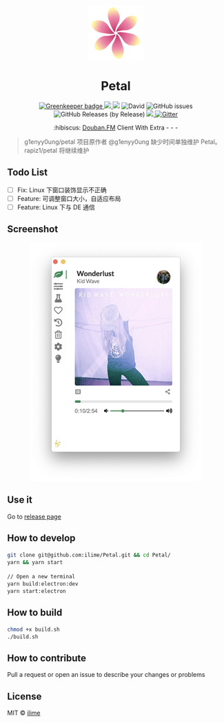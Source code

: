 <p align="center">
  <img src="assets/icons/128x128.png" alt="Petal" />
</p>
<h1 align="center">Petal</h1>
<p align="center">
  <a href="https://greenkeeper.io/">
    <img src="https://badges.greenkeeper.io/ilime/Petal.svg" alt="Greenkeeper badge">
  </a>
  <a href="https://travis-ci.org/ilime/Petal">
    <img src="https://travis-ci.org/ilime/Petal.svg?branch=dev" />
  </a>
  <img src="https://david-dm.org/ilime/Petal.svg" />
  <img alt="David" src="https://img.shields.io/david/dev/ilime/Petal.svg">
  <img alt="GitHub issues" src="https://img.shields.io/github/issues/ilime/Petal.svg">
  <img alt="GitHub Releases (by Release)" src="https://img.shields.io/github/downloads/ilime/Petal/total.svg">
  <a href="https://opensource.org/licenses/MIT">
    <img src="https://img.shields.io/badge/License-MIT-blue.svg" />
  </a>
  <a href="https://gitter.im/ilime/Petal?utm_source=badge&utm_medium=badge&utm_campaign=pr-badge">
    <img src="https://badges.gitter.im/ilime/Petal.svg" alt="Gitter" />
  </a>
</p>
<p align="center">:hibiscus: <a href="https://douban.fm">Douban.FM</a> Client With Extra - - -</p>

> g1enyy0ung/petal 项目原作者 @g1enyy0ung 缺少时间单独维护 Petal。 rapiz1/petal 将继续维护

## Todo List
-[ ] Fix: Linux 下窗口装饰显示不正确
-[ ] Feature: 可调整窗口大小，自适应布局
-[ ] Feature: Linux 下与 DE 通信

## Screenshot

<p align="center">
  <img src="petal-screenshot.png" alt="petal-screenshot.png" width="400">
</p>

## Use it

Go to [release page](https://github.com/ilime/Petal/releases)

## How to develop

```sh
git clone git@github.com:ilime/Petal.git && cd Petal/
yarn && yarn start

// Open a new terminal
yarn build:electron:dev
yarn start:electron
```

## How to build

```sh
chmod +x build.sh
./build.sh
```

## How to contribute

Pull a request or open an issue to describe your changes or problems

## License

MIT &copy; [ilime](https://github.com/ilime)
